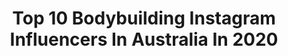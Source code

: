 ---
title: Top 10 Bodybuilding Instagram Influencers In Australia In 2020
description: >-
  Find top bodybuilding Instagram influencers in Australia in 2020. Most popular hashtags: #bodybuilding #fitness #gym #workout.
platform: Instagram
hits: 78
text_top: See the most popular Instagram influencers on inBeat.
text_bottom: Our database aggregates 78 Instagram influencers like this in Australia for you to work with.
profiles:
  - username: "dschneider_1990"
    fullname: >-
      Danny Schneider
    bio: >-
      💍Ash 👼👼👼 A-I-A 💪Bodybuilding 🏋️‍♂️SCHNEIDERPT ⚠️Online Diets/Training⚠️ 💥Team MB @musclebrosx 💥
    location: "Australia"
    followers: 2868
    engagement: 986
    commentsToLikes: 0.120093
    id: ck5homictptp50i111t4un8ah
    verified: false
    hashtags: "#family, #teamschneider, #musclebrosx, #bulldogs"
  - username: "blakewheller"
    fullname: >-
      Blake Wheller
    bio: >-
      Melbourne | Australia 🇦🇺 ⚡️Chasing aesthetics 🏆 Bodybuilding lifestyle 📲 Celebrity promo and giveaways DM me for details 👈🏼
    location: "Australia"
    followers: 29585
    engagement: 92
    commentsToLikes: 0.064078
    id: ck135twve37vq0i19q4nn0u6u
    verified: false
    hashtags: "#gymlife, #powerlifting, #physique, #fitnessmotivation"
  - username: "heintje_pojoh72"
    fullname: >-
      Heintje Pojoh
    bio: >-
      🎖🏆🥇Team SCITEC NUTRITION INDONESIA. 🏋️‍♀️🏆🥇🇲🇨🇲🇨 Natural Bodybuilding Athlet 🏅🎖🏅Profesional Personal Trainer #TrainedbyHP❤️72 🎭Celebrity Trainer🎭
    location: "Australia"
    followers: 30956
    engagement: 238
    commentsToLikes: 0.030225
    id: ck6u7wcl5o11r0j71tly2z9gj
    verified: false
    hashtags: "#gym, #pembahasan, #workout, #bodycontest"
  - username: "kathibela"
    fullname: >-
      Kathi Bela
    bio: >-
      Director of Catler Gym' s, Hungarian Mecca of Bodybuilding, Scitec Gold Fitness. Best official bench: 337.5 kg, squat: 452.5 kg.
    location: "Australia"
    followers: 53655
    engagement: 481
    commentsToLikes: 0.004330
    id: ck6tyhwxx3tpb0j71rq6dypdt
    verified: false
    hashtags: "#szponzoralttartalom, #bmw5, #reklam, #bmw"
  - username: "tim_mckinnon91"
    fullname: >-
      In the Trenches with Tim
    bio: >-
      ➕Online Coach | Athletes | Gen-POP ➕Females | Males | Bodybuilding | Lifestyle ➕@massivejoes @tmjapparel ⬇️ Join the team ⬇️
    location: "Australia"
    followers: 23935
    engagement: 286
    commentsToLikes: 0.018781
    id: ck0w6rivy9yfe0i19sjnq8ecl
    verified: false
    hashtags: "#mentalhealth, #lovetheprocess, #physiquecoach, #letswork"
  - username: "millyturleyfit"
    fullname: >-
      Milly
    bio: >-
      20 | Perth Australia 🍩Just a girl who loves fitness & food ⭐️ ‘ milly ‘ @pescience ⇩𝘛𝘙𝘈𝘐𝘕𝘐𝘕𝘎 𝘗𝘙𝘖𝘎𝘙𝘈𝘔𝘚 & 𝘔𝘌𝘈𝘓 𝘗𝘓𝘈𝘕𝘚 ⇩@millytfit
    location: "Australia"
    followers: 15353
    engagement: 648
    commentsToLikes: 0.102436
    id: ck6tqqopitaz50j71rgsk3m5d
    verified: false
    hashtags: "#motivation, #healthy, #follow, #life"
  - username: "joannaipsaros"
    fullname: >-
      joanna ipsaros
    bio: >-
      ✩ melbourne, aus 📍 ✩ @crunchfitnessau ambassador 🏋🏽 ✩ @jednorthwomen 🤍 ✩ ✉️ jojo.ipsaros@gmail.com I never wear colour so don’t b confused
    location: "Australia"
    followers: 10209
    engagement: 543
    commentsToLikes: 0.191773
    id: ck15rqywz999j0i196iwuffg3
    verified: false
    hashtags: "#dewyskin, #gym, #explore, #gymmotivation"
  - username: "jarrahmartin_wbffpro"
    fullname: >-
      Jarrah Martin WBFF Pro
    bio: >-
      ⚠️ main acc hacked @jarrahmartinfitness_hacked 🔥 @ryderwear JMF10 🐨 @staunch.nation JMF15 📍 Gold Coast 💪🏽 Build MUSCLE and burn FAT 👇🏽 JOIN NOW👇🏽
    location: "Australia"
    followers: 24774
    engagement: 232
    commentsToLikes: 0.088227
    id: ck5zya3pe9i530i14fb2gancs
    verified: false
    hashtags: "#fitness, #progress, #healthylifestyle, #fitnessjourney"
  - username: "hannahtuckker_nm"
    fullname: >-
      FITNESS COACH 💪 HANNAH
    bio: >-
      I’ll help you be STRONG and CONFIDENT in your own skin with tailored training + nutrition 🙌🙌 @tuckshopfitness 💻 Online Coach 👇 APPLY TO WAITLIST 👇
    location: "Australia"
    followers: 2945
    engagement: 1408
    commentsToLikes: 0.070672
    id: ck6ubdria8yto0j713oikmurs
    verified: false
    hashtags: "#active, #gym, #fitfam, #flexibledieting"
  - username: "harry_certified"
    fullname: >-
      𝗛𝗮𝗿𝗿𝘆
    bio: >-
      Harry’s my name muffins are my game
    location: "Australia"
    followers: 10300
    engagement: 880
    commentsToLikes: 0.024834
    id: ck5qabfrtfit60i11r4oir8d0
    verified: false
    hashtags: "#cardio, #bhfyp, #fitnessmotivation, #sun"
---